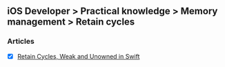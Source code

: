 ## iOS Developer > Practical knowledge > Memory management > Retain cycles

### Articles
- [x] [Retain Cycles, Weak and Unowned in Swift](http://www.thomashanning.com/retain-cycles-weak-unowned-swift/)


